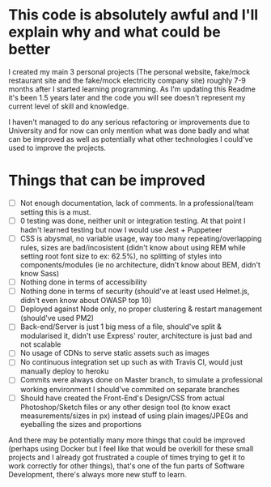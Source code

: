 # This code is absolutely awful and I'll explain why and what could be better

I created my main 3 personal projects (The personal website, fake/mock restaurant site and the fake/mock electricity company site) roughly 7-9 months after I started learning programming. As I'm updating this Readme it's been 1.5 years later and the code you will see doesn't represent my current level of skill and knowledge.

I haven't managed to do any serious refactoring or improvements due to University and for now can only mention what was done badly and what can be improved as well as potentially what other technologies I could've used to improve the projects.

# Things that can be improved
- [ ] Not enough documentation, lack of comments. In a professional/team setting this is a must.
- [ ] 0 testing was done, neither unit or integration testing. At that point I hadn't learned testing but now I would use Jest + Puppeteer
- [ ] CSS is abysmal, no variable usage, way too many repeating/overlapping rules, sizes are bad/incosistent (didn't know about using REM while setting root font size to ex: 62.5%), no splitting of styles into components/modules (ie no architecture, didn't know about BEM, didn't know Sass)
- [ ] Nothing done in terms of accessibility
- [ ] Nothing done in terms of security (should've at least used Helmet.js, didn't even know about OWASP top 10)
- [ ] Deployed against Node only, no proper clustering & restart management (should've used PM2)
- [ ] Back-end/Server is just 1 big mess of a file, should've split & modularised it, didn't use Express' router, architecture is just bad and not scalable
- [ ] No usage of CDNs to serve static assets such as images
- [ ] No continuous integration set up such as with Travis CI, would just manually deploy to heroku
- [ ] Commits were always done on Master branch, to simulate a professional working environment I should've commited on separate branches
- [ ] Should have created the Front-End's Design/CSS from actual Photoshop/Sketch files or any other design tool (to know exact measurements/sizes in px) instead of using plain images/JPEGs and eyeballing the sizes and proportions

And there may be potentially many more things that could be improved (perhaps using Docker but I feel like that would be overkill for these small projects and I already got frustrated a couple of times trying to get it to work correctly for other things), that's one of the fun parts of Software Development, there's always more new stuff to learn. 